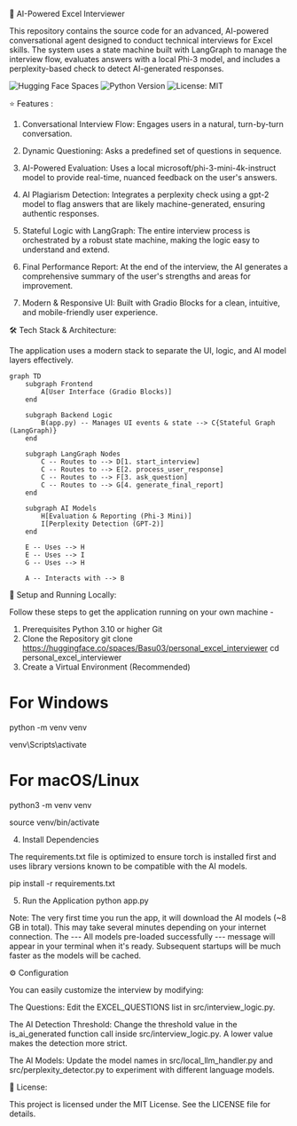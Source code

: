 <!-- ---
title: Personal Excel Interviewer
emoji: 🐨
colorFrom: green
colorTo: red
sdk: gradio
sdk_version: 5.39.0
app_file: app.py
pinned: false
---

Check out the configuration reference at https://huggingface.co/docs/hub/spaces-config-reference -->

🤖 AI-Powered Excel Interviewer

This repository contains the source code for an advanced, AI-powered conversational agent designed to conduct technical interviews for Excel skills. The system uses a state machine built with LangGraph to manage the interview flow, evaluates answers with a local Phi-3 model, and includes a perplexity-based check to detect AI-generated responses.

![Hugging Face Spaces](https://img.shields.io/badge/%F0%9F%A4%97%20Hugging%20Face-Live%20Demo-yellow)
![Python Version](https://img.shields.io/badge/python-3.10+-blue.svg)
![License: MIT](https://img.shields.io/badge/License-MIT-green.svg)


⭐ Features :
1. Conversational Interview Flow: Engages users in a natural, turn-by-turn conversation.

2. Dynamic Questioning: Asks a predefined set of questions in sequence.

3. AI-Powered Evaluation: Uses a local microsoft/phi-3-mini-4k-instruct model to provide real-time, nuanced feedback on the user's answers.

4. AI Plagiarism Detection: Integrates a perplexity check using a gpt-2 model to flag answers that are likely machine-generated, ensuring authentic responses.

5. Stateful Logic with LangGraph: The entire interview process is orchestrated by a robust state machine, making the logic easy to understand and extend.

6. Final Performance Report: At the end of the interview, the AI generates a comprehensive summary of the user's strengths and areas for improvement.

7. Modern & Responsive UI: Built with Gradio Blocks for a clean, intuitive, and mobile-friendly user experience.

🛠️ Tech Stack & Architecture:

The application uses a modern stack to separate the UI, logic, and AI model layers effectively.


    graph TD
        subgraph Frontend
            A[User Interface (Gradio Blocks)]
        end
        
        subgraph Backend Logic
            B(app.py) -- Manages UI events & state --> C{Stateful Graph (LangGraph)}
        end
    
        subgraph LangGraph Nodes
            C -- Routes to --> D[1. start_interview]
            C -- Routes to --> E[2. process_user_response]
            C -- Routes to --> F[3. ask_question]
            C -- Routes to --> G[4. generate_final_report]
        end
        
        subgraph AI Models
            H[Evaluation & Reporting (Phi-3 Mini)]
            I[Perplexity Detection (GPT-2)]
        end
        
        E -- Uses --> H
        E -- Uses --> I
        G -- Uses --> H
    
        A -- Interacts with --> B


    
🚀 Setup and Running Locally:

Follow these steps to get the application running on your own machine -

1. Prerequisites
Python 3.10 or higher
Git
2. Clone the Repository
git clone https://huggingface.co/spaces/Basu03/personal_excel_interviewer
cd personal_excel_interviewer
3. Create a Virtual Environment (Recommended)
# For Windows
python -m venv venv

venv\Scripts\activate

# For macOS/Linux
python3 -m venv venv

source venv/bin/activate

4. Install Dependencies
   
The requirements.txt file is optimized to ensure torch is installed first and uses library versions known to be compatible with the AI models.

pip install -r requirements.txt

5. Run the Application
python app.py

Note: The very first time you run the app, it will download the AI models (~8 GB in total). This may take several minutes depending on your internet connection. The --- All models pre-loaded successfully --- message will appear in your terminal when it's ready. Subsequent startups will be much faster as the models will be cached.

⚙️ Configuration

You can easily customize the interview by modifying:

The Questions: Edit the EXCEL_QUESTIONS list in src/interview_logic.py.

The AI Detection Threshold: Change the threshold value in the is_ai_generated function call inside src/interview_logic.py. A lower value makes the detection more strict.

The AI Models: Update the model names in src/local_llm_handler.py and src/perplexity_detector.py to experiment with different language models.

📄 License:

This project is licensed under the MIT License. See the LICENSE file for details.
